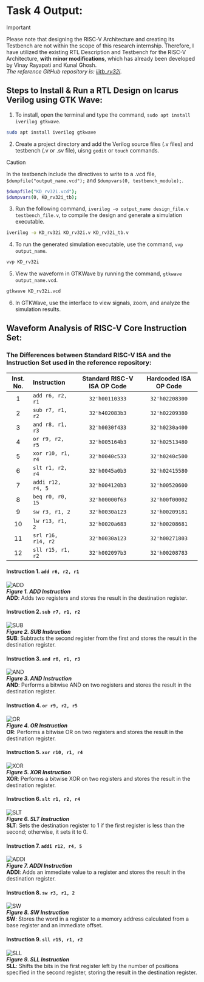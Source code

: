 # Task 4 Output:
> [!IMPORTANT]
> Please note that designing the RISC-V Architecture and creating its Testbench are not within the scope of this research internship. Therefore, I have utilized the existing RTL Description and Testbench for the RISC-V Architecture, **with minor modifications**, which has already been developed by Vinay Rayapati and Kunal Ghosh. </br>
> *The reference GitHub repository is: [iiitb_rv32i](https://github.com/vinayrayapati/rv32i/).*

## Steps to Install & Run a RTL Design on Icarus Verilog using GTK Wave:
1. To install, open the terminal and type the command, `sudo apt install iverilog gtkwave`.
 ``` bash
 sudo apt install iverilog gtkwave
 ```
2. Create a project directory and add the Verilog source files (.v files) and testbench (.v or .sv file), uisng `gedit` or `touch` commands.
> [!CAUTION]
> In the testbench include the directives to write to a .vcd file, `$dumpfile("output_name.vcd");` and `$dumpvars(0, testbench_module);`.
> ```bash
> $dumpfile("KD_rv32i.vcd");
> $dumpvars(0, KD_rv32i_tb);
> ```

3. Run the following command, `iverilog -o output_name design_file.v testbench_file.v`, to compile the design and generate a simulation executable.
``` bash
iverilog -o KD_rv32i KD_rv32i.v KD_rv32i_tb.v
```
4. To run the generated simulation executable, use the command, `vvp output_name`.
``` bash
vvp KD_rv32i
```
5. View the waveform in GTKWave by running the command, `gtkwave output_name.vcd`.
``` bash
gtkwave KD_rv32i.vcd
```
6. In GTKWave, use the interface to view signals, zoom, and analyze the simulation results.

## Waveform Analysis of RISC-V Core Instruction Set:
### The Differences between Standard RISC-V ISA and the Instruction Set used in the reference repository:  
| **Inst. No.** |  **Instruction**  |  **Standard RISC-V ISA OP Code**  |  **Hardcoded ISA OP Code**  |  
| :----: |  :----  |  :----:  |  :----:  |  
| 1 |  `add r6, r2, r1`  |  `32'h00110333`  |  `32'h02208300`  |  
| 2 |  `sub r7, r1, r2`  |  `32'h402083b3` |  `32'h02209380`  |  
| 3 |  `and r8, r1, r3`  |  `32'h0030f433`  |  `32'h0230a400`  |  
| 4|  `or r9, r2, r5`  |  `32'h005164b3`  |  `32'h02513480`  |  
| 5|  `xor r10, r1, r4`  |  `32'h0040c533`  |  `32'h0240c500`  |  
| 6|  `slt r1, r2, r4`  |  `32'h0045a0b3`  |  `32'h02415580`  |  
| 7|  `addi r12, r4, 5`  |  `32'h004120b3`  |  `32'h00520600`  |  
| 8|  `beq r0, r0, 15`  |  `32'h00000f63`  |  `32'h00f00002`  |  
| 9|  `sw r3, r1, 2`  |  `32'h0030a123`  |  `32'h00209181`  |  
| 10|  `lw r13, r1, 2`  |  `32'h0020a683` |  `32'h00208681`  |  
| 11|  `srl r16, r14, r2`  |  `32'h0030a123`  |  `32'h00271803`  |
| 12|  `sll r15, r1, r2`  |  `32'h002097b3`  |  `32'h00208783`  |   

#### **Instruction 1.** `add r6, r2, r1` </br>
![ADD](https://github.com/user-attachments/assets/6fdac1d4-b422-4ad0-a931-c266280e6236) </br>
***Figure 1. ADD Instruction*** </br>
**ADD**: Adds two registers and stores the result in the destination register.

#### **Instruction 2.** `sub r7, r1, r2` </br>
![SUB](https://github.com/user-attachments/assets/1f1a1318-f379-4ebd-9b4e-b01072205833) </br>
***Figure 2. SUB Instruction*** </br>
**SUB**: Subtracts the second register from the first and stores the result in the destination register.

#### **Instruction 3.** `and r8, r1, r3` </br>
![AND](https://github.com/user-attachments/assets/2f1726f5-7283-46ef-98f6-ae92ab506534) </br>
***Figure 3. AND Instruction*** </br>
**AND**: Performs a bitwise AND on two registers and stores the result in the destination register.

#### **Instruction 4.** `or r9, r2, r5` </br>
![OR](https://github.com/user-attachments/assets/7014a244-9719-4087-98f0-eebc91beb9cb) </br>
***Figure 4. OR Instruction*** </br>
**OR**: Performs a bitwise OR on two registers and stores the result in the destination register.

#### **Instruction 5.** `xor r10, r1, r4` </br>
![XOR](https://github.com/user-attachments/assets/e225d901-fca9-4735-897a-9fe422ec7832) </br>
***Figure 5. XOR Instruction*** </br>
**XOR**: Performs a bitwise XOR on two registers and stores the result in the destination register.

#### **Instruction 6.** `slt r1, r2, r4` </br>
![SLT](https://github.com/user-attachments/assets/767c100a-b365-4e40-9541-4931fbb6a4f1) </br>
***Figure 6. SLT Instruction*** </br>
**SLT**: Sets the destination register to 1 if the first register is less than the second; otherwise, it sets it to 0.

#### **Instruction 7.** `addi r12, r4, 5` </br>
![ADDI](https://github.com/user-attachments/assets/1cdb5d04-ad6d-46df-bb84-b20ead2e66e3) </br>
***Figure 7. ADDI Instruction*** </br>
**ADDI**: Adds an immediate value to a register and stores the result in the destination register.

#### **Instruction 8.** `sw r3, r1, 2` </br>
![SW](https://github.com/user-attachments/assets/1894283b-b19c-4507-8b30-988a91f121a2) </br>
***Figure 8. SW Instruction*** </br>
**SW**: Stores the word in a register to a memory address calculated from a base register and an immediate offset.

#### **Instruction 9.** `sll r15, r1, r2` </br>
![SLL](https://github.com/user-attachments/assets/b9c2e08b-cc01-423e-acf8-32efdc6f593a) </br>
***Figure 9. SLL Instruction*** </br>
**SLL**: Shifts the bits in the first register left by the number of positions specified in the second register, storing the result in the destination register.








